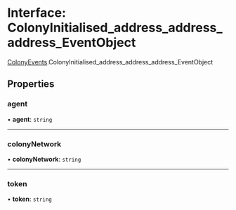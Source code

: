# Interface: ColonyInitialised\_address\_address\_address\_EventObject

[ColonyEvents](../modules/ColonyEvents.md).ColonyInitialised_address_address_address_EventObject

## Properties

### agent

• **agent**: `string`

___

### colonyNetwork

• **colonyNetwork**: `string`

___

### token

• **token**: `string`
